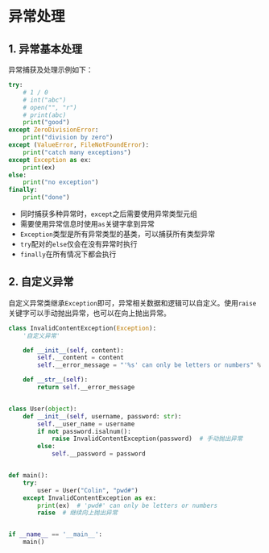 # 异常处理

## 1. 异常基本处理
异常捕获及处理示例如下：
```py
try:
    # 1 / 0
    # int("abc")
    # open("", "r")
    # print(abc)
    print("good")
except ZeroDivisionError:
    print("division by zero")
except (ValueError, FileNotFoundError):
    print("catch many exceptions")
except Exception as ex:
    print(ex)
else:
    print("no exception")
finally:
    print("done")
```

* 同时捕获多种异常时，`except`之后需要使用异常类型元组
* 需要使用异常信息时使用`as`关键字拿到异常
* `Exception`类型是所有异常类型的基类，可以捕获所有类型异常
* `try`配对的`else`仅会在没有异常时执行
* `finally`在所有情况下都会执行

## 2. 自定义异常
自定义异常类继承`Exception`即可，异常相关数据和逻辑可以自定义。使用`raise`关键字可以手动抛出异常，也可以在向上抛出异常。

```py {1,16}
class InvalidContentException(Exception):
    '自定义异常'

    def __init__(self, content):
        self.__content = content
        self.__error_message = "'%s' can only be letters or numbers" % content

    def __str__(self):
        return self.__error_message


class User(object):
    def __init__(self, username, password: str):
        self.__user_name = username
        if not password.isalnum():
            raise InvalidContentException(password)  # 手动抛出异常
        else:
            self.__password = password


def main():
    try:
        user = User("Colin", "pwd#")
    except InvalidContentException as ex:
        print(ex)  # 'pwd#' can only be letters or numbers
        raise  # 继续向上抛出异常


if __name__ == '__main__':
    main()
```